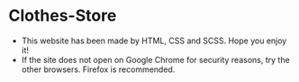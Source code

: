 # Clothes-Store
+ This website has been made by HTML, CSS and SCSS. Hope you enjoy it!
+ If the site does not open on Google Chrome for security reasons, try the other browsers. Firefox is recommended.